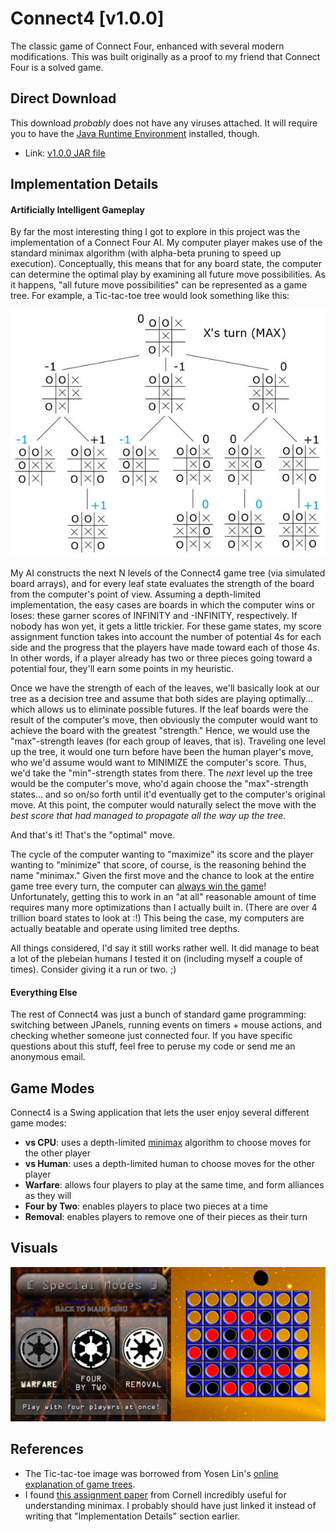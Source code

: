 # Connect4 [v1.0.0]
The classic game of Connect Four, enhanced with several modern modifications. This was built originally as a proof to my friend that Connect Four is a solved game.

## Direct Download
This download _probably_ does not have any viruses attached. It will require you to have the [Java Runtime Environment](http://www.oracle.com/technetwork/java/javase/downloads/jre8-downloads-2133155.html) installed, though.

- Link: [v1.0.0 JAR file](../master/dist/v1.0.0/Connect4_v1.0.0.jar?raw=true)

## Implementation Details
#### Artificially Intelligent Gameplay
By far the most interesting thing I got to explore in this project was the implementation of a Connect Four AI. My computer player makes use of the standard minimax algorithm (with alpha-beta pruning to speed up execution). Conceptually, this means that for any board state, the computer can determine the optimal play by examining all future move possibilities. As it happens, "all future move possibilities" can be represented as a game tree. For example, a Tic-tac-toe tree would look something like this:

![alt text](https://github.com/ohjay/Connect4/blob/master/demo_imgs/alphabeta.jpg "Tic-tac-toe game tree")

My AI constructs the next N levels of the Connect4 game tree (via simulated board arrays), and for every leaf state evaluates the strength of the board from the computer's point of view. Assuming a depth-limited implementation, the easy cases are boards in which the computer wins or loses: these garner scores of INFINITY and -INFINITY, respectively. If nobody has won yet, it gets a little trickier. For these game states, my score assignment function takes into account the number of potential 4s for each side and the progress that the players have made toward each of those 4s. In other words, if a player already has two or three pieces going toward a potential four, they'll earn some points in my heuristic.

Once we have the strength of each of the leaves, we'll basically look at our tree as a decision tree and assume that both sides are playing optimally... which allows us to eliminate possible futures. If the leaf boards were the result of the computer's move, then obviously the computer would want to achieve the board with the greatest "strength." Hence, we would use the "max"-strength leaves (for each group of leaves, that is). Traveling one level up the tree, it would one turn before have been the human player's move, who we'd assume would want to MINIMIZE the computer's score. Thus, we'd take the "min"-strength states from there. The _next_ level up the tree would be the computer's move, who'd again choose the "max"-strength states... and so on/so forth until it'd eventually get to the computer's original move. At this point, the computer would naturally select the move with the _best score that had managed to propagate all the way up the tree_. 

And that's it! That's the "optimal" move.

The cycle of the computer wanting to "maximize" its score and the player wanting to "minimize" that score, of course, is the reasoning behind the name "minimax." Given the first move and the chance to look at the entire game tree every turn, the computer can [always win the game](http://www.informatik.uni-trier.de/~fernau/DSL0607/Masterthesis-Viergewinnt.pdf)! Unfortunately, getting this to work in an "at all" reasonable amount of time requires many more optimizations than I actually built in. (There are over 4 trillion board states to look at :!) This being the case, my computers are actually beatable and operate using limited tree depths.

All things considered, I'd say it still works rather well. It did manage to beat a lot of the plebeian humans I tested it on (including myself a couple of times). Consider giving it a run or two. ;)

#### Everything Else
The rest of Connect4 was just a bunch of standard game programming: switching between JPanels, running events on timers + mouse actions, and checking whether someone just connected four. If you have specific questions about this stuff, feel free to peruse my code or send me an anonymous email.

## Game Modes
Connect4 is a Swing application that lets the user enjoy several different game modes:

- **vs CPU**: uses a depth-limited [minimax](https://en.wikipedia.org/wiki/Minimax) algorithm to choose moves for the other player
- **vs Human**: uses a depth-limited human to choose moves for the other player
- **Warfare**: allows four players to play at the same time, and form alliances as they will
- **Four by Two**: enables players to place two pieces at a time
- **Removal**: enables players to remove one of their pieces as their turn

## Visuals
![alt text](https://github.com/ohjay/Connect4/blob/master/demo_imgs/demo_img1.png "Gameplay screens")

## References
- The Tic-tac-toe image was borrowed from Yosen Lin's [online explanation of game trees](https://www.ocf.berkeley.edu/~yosenl/extras/alphabeta/alphabeta.html).
- I found [this assignment paper](http://www.cs.cornell.edu/courses/CS2110/2014sp/assignments/a4/A4ConnectFour.pdf) from Cornell incredibly useful for understanding minimax. I probably should have just linked it instead of writing that "Implementation Details" section earlier.
